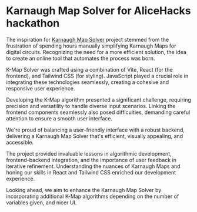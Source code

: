 # **Karnaugh Map Solver for AliceHacks hackathon**

The inspiration for [Karnaugh Map Solver](https://michaelhum28.github.io/kmap-solver/) project stemmed from the frustration of spending hours manually simplifying Karnaugh Maps for digital circuits. Recognizing the need for a more efficient solution, the idea to create an online tool that automates the process was born.

K-Map Solver was crafted using a combination of Vite, React (for the frontend), and Tailwind CSS (for styling). JavaScript played a crucial role in integrating these technologies seamlessly, creating a cohesive and responsive user experience.

Developing the K-Map algorithm presented a significant challenge, requiring precision and versatility to handle diverse input scenarios. Linking the frontend components seamlessly also posed difficulties, demanding careful attention to ensure a smooth user interface.

We're proud of balancing a user-friendly interface with a robust backend, delivering a Karnaugh Map Solver that's efficient, visually appealing, and accessible.

The project provided invaluable lessons in algorithmic development, frontend-backend integration, and the importance of user feedback in iterative refinement. Understanding the nuances of Karnaugh Maps and honing our skills in React and Tailwind CSS enriched our development experience.

Looking ahead, we aim to enhance the Karnaugh Map Solver by incorporating additional K-Map algorithms depending on the number of variables given, and nicer UI.
